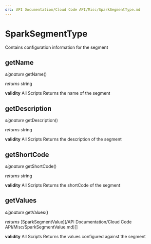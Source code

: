```yaml
---
src: API Documentation/Cloud Code API/Misc/SparkSegmentType.md
---
```


# SparkSegmentType

Contains configuration information for the segment


## getName
_signature_ getName()</p>
_returns_ string</p>
<b>validity</b> All Scripts
Returns the name of the segment

## getDescription
_signature_ getDescription()</p>
_returns_ string</p>
<b>validity</b> All Scripts
Returns the description of the segment

## getShortCode
_signature_ getShortCode()</p>
_returns_ string</p>
<b>validity</b> All Scripts
Returns the shortCode of the segment

## getValues
_signature_ getValues()</p>
_returns_ [SparkSegmentValue](/API Documentation/Cloud Code API/Misc/SparkSegmentValue.md)[]</p>
<b>validity</b> All Scripts
Returns the values configured against the segment

